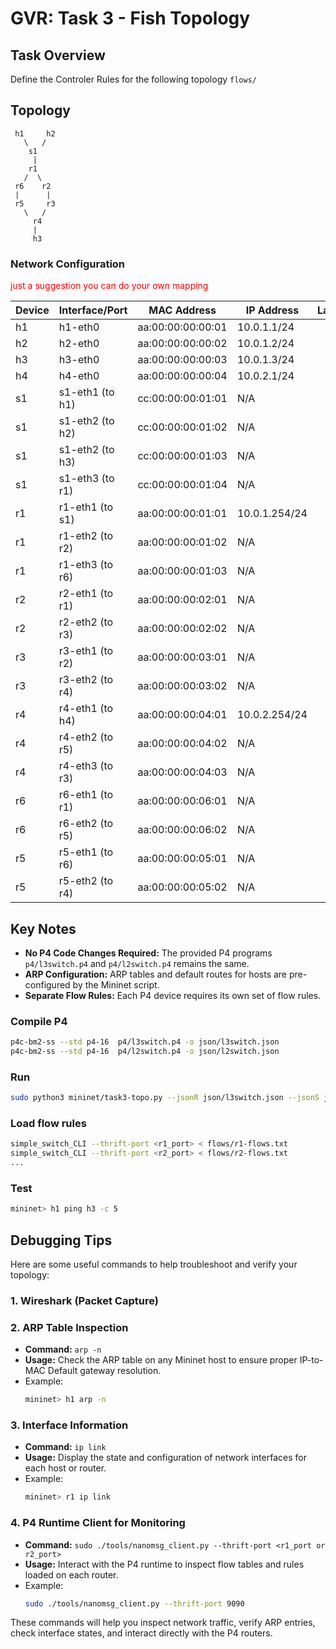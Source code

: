 # GVR: Task 3 - Fish Topology

## Task Overview
Define the Controler Rules for the following topology `flows/`


## Topology
     h1     h2
       \   /
        s1
         |
        r1
       /  \
     r6    r2
     |      |
     r5     r3
       \   /
         r4
         |
         h3


### Network Configuration
<span style="color: red;">just a suggestion you can do your own mapping</span>


| Device   | Interface/Port        | MAC Address          | IP Address       | Labels |
|----------|-----------------------|----------------------|------------------|--------|
| h1       | h1-eth0              | aa:00:00:00:00:01   | 10.0.1.1/24        |        |
| h2       | h2-eth0              | aa:00:00:00:00:02   | 10.0.1.2/24        |        |
| h3       | h3-eth0              | aa:00:00:00:00:03   | 10.0.1.3/24        |        |
| h4       | h4-eth0              | aa:00:00:00:00:04   | 10.0.2.1/24        |        |
| s1       | s1-eth1 (to h1)      | cc:00:00:00:01:01   | N/A                |        |
| s1       | s1-eth2 (to h2)      | cc:00:00:00:01:02   | N/A                |        |
| s1       | s1-eth2 (to h3)      | cc:00:00:00:01:03   | N/A                |        |
| s1       | s1-eth3 (to r1)      | cc:00:00:00:01:04   | N/A                |        |
| r1       | r1-eth1 (to s1)      | aa:00:00:00:01:01   | 10.0.1.254/24      |        |
| r1       | r1-eth2 (to r2)      | aa:00:00:00:01:02   | N/A                |        |
| r1       | r1-eth3 (to r6)      | aa:00:00:00:01:03   | N/A                |        |
| r2       | r2-eth1 (to r1)      | aa:00:00:00:02:01   | N/A                |        |
| r2       | r2-eth2 (to r3)      | aa:00:00:00:02:02   | N/A                |        |
| r3       | r3-eth1 (to r2)      | aa:00:00:00:03:01   | N/A                |        |
| r3       | r3-eth2 (to r4)      | aa:00:00:00:03:02   | N/A                |        |
| r4       | r4-eth1 (to h4)      | aa:00:00:00:04:01   | 10.0.2.254/24      |        |
| r4       | r4-eth2 (to r5)      | aa:00:00:00:04:02   | N/A                |        |
| r4       | r4-eth3 (to r3)      | aa:00:00:00:04:03   | N/A                |        |
| r6       | r6-eth1 (to r1)      | aa:00:00:00:06:01   | N/A                |        |
| r6       | r6-eth2 (to r5)      | aa:00:00:00:06:02   | N/A                |        |
| r5       | r5-eth1 (to r6)      | aa:00:00:00:05:01   | N/A                |        |
| r5       | r5-eth2 (to r4)      | aa:00:00:00:05:02   | N/A                |        |



## Key Notes
- **No P4 Code Changes Required:** The provided P4 programs `p4/l3switch.p4` and `p4/l2switch.p4` remains the same.
- **ARP Configuration:** ARP tables and default routes for hosts are pre-configured by the Mininet script.
- **Separate Flow Rules:** Each P4 device requires its own set of flow rules.

### Compile P4
```bash
p4c-bm2-ss --std p4-16  p4/l3switch.p4 -o json/l3switch.json
p4c-bm2-ss --std p4-16  p4/l2switch.p4 -o json/l2switch.json
```

### Run
```bash
sudo python3 mininet/task3-topo.py --jsonR json/l3switch.json --jsonS json/l2switch.json
```

### Load flow rules
```bash
simple_switch_CLI --thrift-port <r1_port> < flows/r1-flows.txt
simple_switch_CLI --thrift-port <r2_port> < flows/r2-flows.txt
...
```

### Test
```bash
mininet> h1 ping h3 -c 5
```

## Debugging Tips

Here are some useful commands to help troubleshoot and verify your topology:

### 1. **Wireshark (Packet Capture)**

### 2. **ARP Table Inspection**
   - **Command:** `arp -n`
   - **Usage:** Check the ARP table on any Mininet host to ensure proper IP-to-MAC Default gateway resolution.
   - Example:
     ```bash
     mininet> h1 arp -n
     ```

### 3. **Interface Information**
   - **Command:** `ip link`
   - **Usage:** Display the state and configuration of network interfaces for each host or router.
   - Example:
     ```bash
     mininet> r1 ip link
     ```

### 4. **P4 Runtime Client for Monitoring**
   - **Command:** `sudo ./tools/nanomsg_client.py --thrift-port <r1_port or r2_port>`
   - **Usage:** Interact with the P4 runtime to inspect flow tables and rules loaded on each router.
   - Example:
     ```bash
     sudo ./tools/nanomsg_client.py --thrift-port 9090
     ```

These commands will help you inspect network traffic, verify ARP entries, check interface states, and interact directly with the P4 routers.
